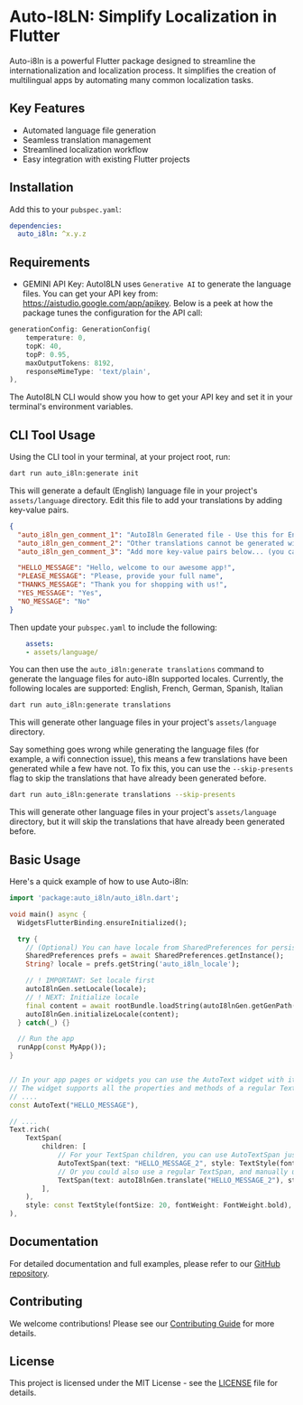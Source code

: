
# Auto-I8LN: Simplify Localization in Flutter

Auto-i8ln is a powerful Flutter package designed to streamline the internationalization and localization process. It simplifies the creation of multilingual apps by automating many common localization tasks.

## Key Features

- Automated language file generation
- Seamless translation management
- Streamlined localization workflow
- Easy integration with existing Flutter projects

## Installation

Add this to your `pubspec.yaml`:
```yaml
dependencies:
  auto_i8ln: ^x.y.z
```

## Requirements

- GEMINI API Key:
AutoI8LN uses `Generative AI` to generate the language files. You can get your API key from: https://aistudio.google.com/app/apikey.
Below is a peek at how the package tunes the configuration for the API call:
```dart
generationConfig: GenerationConfig(
    temperature: 0,
    topK: 40,
    topP: 0.95,
    maxOutputTokens: 8192,
    responseMimeType: 'text/plain',
),
```
The AutoI8LN CLI would show you how to get your API key and set it in your terminal's environment variables.

## CLI Tool Usage
Using the CLI tool in your terminal, at your project root, run:
```bash
dart run auto_i8ln:generate init
```
This will generate a default (English) language file in your project's `assets/language` directory. Edit this file to add your translations by adding key-value pairs.
```json
{
  "auto_i8ln_gen_comment_1": "AutoI8ln Generated file - Use this for English translations",
  "auto_i8ln_gen_comment_2": "Other translations cannot be generated without this file",
  "auto_i8ln_gen_comment_3": "Add more key-value pairs below... (you can delete these auto_i8ln_gen_comments)",

  "HELLO_MESSAGE": "Hello, welcome to our awesome app!",
  "PLEASE_MESSAGE": "Please, provide your full name",
  "THANKS_MESSAGE": "Thank you for shopping with us!",
  "YES_MESSAGE": "Yes",
  "NO_MESSAGE": "No"
}
```

Then update your `pubspec.yaml` to include the following:
```yaml
    assets:
    - assets/language/
```

You can then use the `auto_i8ln:generate translations` command to generate the language files for auto-i8ln supported locales.
Currently, the following locales are supported:
English, French, German, Spanish, Italian
```bash
dart run auto_i8ln:generate translations
```
This will generate other language files in your project's `assets/language` directory.

Say something goes wrong while generating the language files (for example, a wifi connection issue), this means a few translations have been generated while a few have not. To fix this, you can use the `--skip-presents` flag to skip the translations that have already been generated before.
```bash
dart run auto_i8ln:generate translations --skip-presents
```
This will generate other language files in your project's `assets/language` directory, but it will skip the translations that have already been generated before.

## Basic Usage

Here's a quick example of how to use Auto-i8ln:

```dart
import 'package:auto_i8ln/auto_i8ln.dart';

void main() async {
  WidgetsFlutterBinding.ensureInitialized();

  try {
    // (Optional) You can have locale from SharedPreferences for persistence
    SharedPreferences prefs = await SharedPreferences.getInstance();
    String? locale = prefs.getString('auto_i8ln_locale');

    // ! IMPORTANT: Set locale first
    autoI8lnGen.setLocale(locale);
    // ! NEXT: Initialize locale
    final content = await rootBundle.loadString(autoI8lnGen.getGenPath());
    autoI8lnGen.initializeLocale(content);
  } catch(_) {}

  // Run the app
  runApp(const MyApp());
}


// In your app pages or widgets you can use the AutoText widget with its text property as the key, and the text will be translated automatically, depending on the current locale.
// The widget supports all the properties and methods of a regular Text widget.
// ....
const AutoText("HELLO_MESSAGE"),

// ....
Text.rich(
    TextSpan(
        children: [
            // For your TextSpan children, you can use AutoTextSpan just like a normal TextSpan, and add a .textSpan() to the end.
            AutoTextSpan(text: "HELLO_MESSAGE_2", style: TextStyle(fontWeight: FontWeight.bold)).textSpan(),
            // Or you could also use a regular TextSpan, and manually use the autoI8lnGen.translate() function to translate the text.
            TextSpan(text: autoI8lnGen.translate("HELLO_MESSAGE_2"), style: const TextStyle(fontStyle: FontStyle.italic)),
        ],
    ),
    style: const TextStyle(fontSize: 20, fontWeight: FontWeight.bold),
),
```

## Documentation

For detailed documentation and full examples, please refer to our [GitHub repository](https://github.com/michealgabriel/auto_i8ln).

## Contributing

We welcome contributions! Please see our [Contributing Guide](CONTRIBUTING.md) for more details.

## License

This project is licensed under the MIT License - see the [LICENSE](LICENSE) file for details.